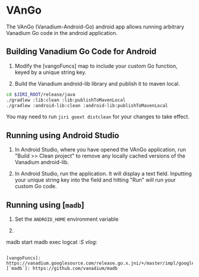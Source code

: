 # VAnGo

The VAnGo (Vanadium-Android-Go) android app allows running arbitrary Vanadium Go
code in the android application.

## Building Vanadium Go Code for Android

1. Modify the [vangoFuncs] map to include your custom Go function, keyed by a unique
   string key.

2. Build the Vanadium android-lib library and publish it to maven local.

```sh
cd $JIRI_ROOT/release/java
./gradlew :lib:clean :lib:publishToMavenLocal
./gradlew :android-lib:clean :android-lib:publishToMavenLocal
```

You may need to run `jiri goext distclean` for your changes to take effect.

## Running using Android Studio

1. In Android Studio, where you have opened the VAnGo application,
   run "Build >> Clean project" to remove any locally cached versions
   of the Vanadium android-lib.

2. In Android Studio, run the application. It will display a text field. Inputting your unique
   string key into the field and hitting "Run" will run your custom Go code.

## Running using [`madb`]

1. Set the `ANDROID_HOME` environment variable

2. ```sh
madb start
madb exec logcat *:S vlog:*
```

[vangoFuncs]: https://vanadium.googlesource.com/release.go.x.jni/+/master/impl/google/services/vango/funcs.go
[`madb`]: https://github.com/vanadium/madb
